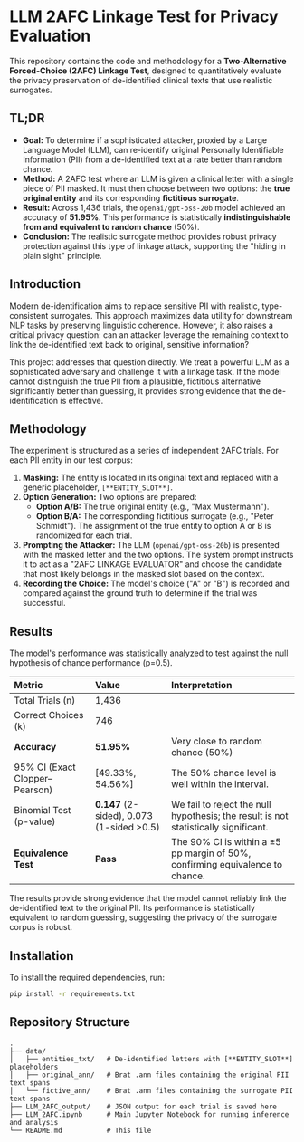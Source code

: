 # LLM 2AFC Linkage Test for Privacy Evaluation

This repository contains the code and methodology for a **Two-Alternative Forced-Choice (2AFC) Linkage Test**, designed to quantitatively evaluate the privacy preservation of de-identified clinical texts that use realistic surrogates.

## TL;DR

*   **Goal:** To determine if a sophisticated attacker, proxied by a Large Language Model (LLM), can re-identify original Personally Identifiable Information (PII) from a de-identified text at a rate better than random chance.
*   **Method:** A 2AFC test where an LLM is given a clinical letter with a single piece of PII masked. It must then choose between two options: the **true original entity** and its corresponding **fictitious surrogate**.
*   **Result:** Across 1,436 trials, the `openai/gpt-oss-20b` model achieved an accuracy of **51.95%**. This performance is statistically **indistinguishable from and equivalent to random chance** (50%).
*   **Conclusion:** The realistic surrogate method provides robust privacy protection against this type of linkage attack, supporting the "hiding in plain sight" principle.

## Introduction

Modern de-identification aims to replace sensitive PII with realistic, type-consistent surrogates. This approach maximizes data utility for downstream NLP tasks by preserving linguistic coherence. However, it also raises a critical privacy question: can an attacker leverage the remaining context to link the de-identified text back to original, sensitive information?

This project addresses that question directly. We treat a powerful LLM as a sophisticated adversary and challenge it with a linkage task. If the model cannot distinguish the true PII from a plausible, fictitious alternative significantly better than guessing, it provides strong evidence that the de-identification is effective.

## Methodology

The experiment is structured as a series of independent 2AFC trials. For each PII entity in our test corpus:

1.  **Masking:** The entity is located in its original text and replaced with a generic placeholder, `[**ENTITY_SLOT**]`.
2.  **Option Generation:** Two options are prepared:
    *   **Option A/B:** The true original entity (e.g., "Max Mustermann").
    *   **Option B/A:** The corresponding fictitious surrogate (e.g., "Peter Schmidt").
    The assignment of the true entity to option A or B is randomized for each trial.
3.  **Prompting the Attacker:** The LLM (`openai/gpt-oss-20b`) is presented with the masked letter and the two options. The system prompt instructs it to act as a "2AFC LINKAGE EVALUATOR" and choose the candidate that most likely belongs in the masked slot based on the context.
4.  **Recording the Choice:** The model's choice ("A" or "B") is recorded and compared against the ground truth to determine if the trial was successful.

## Results

The model's performance was statistically analyzed to test against the null hypothesis of chance performance (p=0.5).

| Metric                 | Value               | Interpretation                               |
| :--------------------- | :------------------ | :------------------------------------------- |
| Total Trials (n)       | 1,436               |                                              |
| Correct Choices (k)    | 746                 |                                              |
| **Accuracy**           | **51.95%**          | Very close to random chance (50%)            |
| 95% CI (Exact Clopper–Pearson) | [49.33%, 54.56%]    | The 50% chance level is well within the interval.  |
| Binomial Test (p-value) | **0.147** (2-sided), 0.073 (1-sided >0.5) | We fail to reject the null hypothesis; the result is not statistically significant. |
| **Equivalence Test**   | **Pass**            | The 90% CI is within a ±5 pp margin of 50%, confirming equivalence to chance. |

The results provide strong evidence that the model cannot reliably link the de-identified text to the original PII. Its performance is statistically equivalent to random guessing, suggesting the privacy of the surrogate corpus is robust.

## Installation

To install the required dependencies, run:

```bash
pip install -r requirements.txt
```

## Repository Structure

```
.
├── data/
│   ├── entities_txt/   # De-identified letters with [**ENTITY_SLOT**] placeholders
│   ├── original_ann/   # Brat .ann files containing the original PII text spans
│   └── fictive_ann/    # Brat .ann files containing the surrogate PII text spans
├── LLM_2AFC_output/    # JSON output for each trial is saved here
├── LLM_2AFC.ipynb      # Main Jupyter Notebook for running inference and analysis
└── README.md           # This file
```